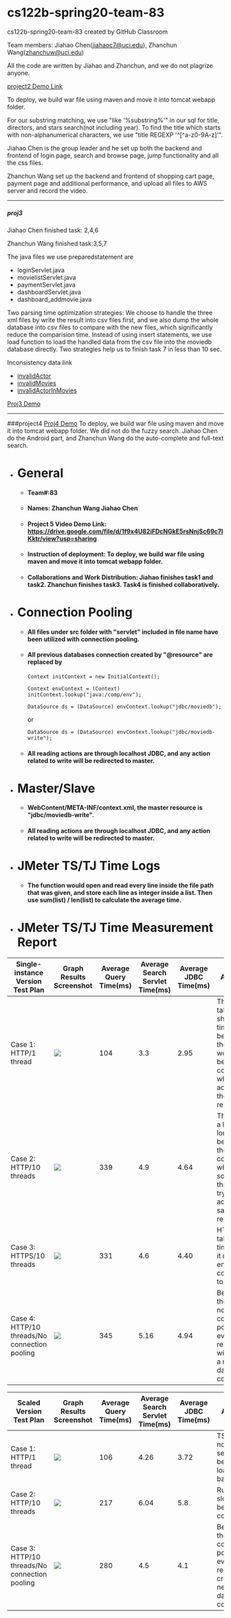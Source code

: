 # cs122b-spring20-team-83
cs122b-spring20-team-83 created by GitHub Classroom

Team members: Jiahao Chen(jiahaoc7@uci.edu), Zhanchun Wang(zhanchuw@uci.edu)

All the code are written by Jiahao and Zhanchun, and we do not plagrize anyone.

[project2 Demo Link](https://youtu.be/AygIk06IT54)

To deploy, we build war file using maven and move it into tomcat webapp folder.

For our substring matching, we use "like '%substring%'" in our sql for title, directors, and stars search(not including year). To find the title which starts with non-alphanumerical characters, we use "title REGEXP '^[^a-z0-9A-z]'". 

Jiahao Chen is the group leader and he set up both the backend and frontend of login page, search and browse page, jump functionality and all the css files.

Zhanchun Wang set up the backend and frontend of shopping cart page, payment page and additional performance, and upload all files to AWS server and record the video.

---
##### proj3

Jiahao Chen finished task: 2,4,6

Zhanchun Wang finished task:3,5,7

The java files we use preparedstatement are
- loginServlet.java
- movielistServlet.java
- paymentServlet.java
- dashboardServlet.java
- dashboard_addmovie.java


Two parsing time optimization strategies: 
    We choose to handle the three xml files by write the result into csv files first, and we also dump the whole database into csv files to compare with the new files, which significantly reduce the comparision time.
    Instead of using insert statements, we use load function to load the handled data from the csv file into the moviedb database directly.
    Two strategies help us to finish task 7 in less than 10 sec.

Inconsistency data link
 - [invalidActor](https://drive.google.com/file/d/14jmUJ3Pr7Ynuuy-UsEPnP6d5o3709UJN/view?usp=sharing)
 - [invalidMovies](https://drive.google.com/file/d/1rXUE2gIJM_N8QAqGaNlhZt2Yi85zt4IN/view?usp=sharing)
 - [invalidActorInMovies](https://drive.google.com/file/d/1Cb5U937FnCoTldKsYJDhY4LqvoeET1rs/view?usp=sharing)
    
[Proj3 Demo](https://youtu.be/GnJDAwiT1qw)   

---
###project4
[Proj4 Demo](https://youtu.be/0Ihs7emfHQ8)
To deploy, we build war file using maven and move it into tomcat webapp folder.
We did not do the fuzzy search.
Jiahao Chen do the Android part, and Zhanchun Wang do the auto-complete and full-text search.



- # General
    - #### Team#:83
    
    - #### Names: Zhanchun Wang     Jiahao  Chen
    
    - #### Project 5 Video Demo Link: https://drive.google.com/file/d/1f9x4U82iFDcNGkE5rsNnjSc69c7IKktr/view?usp=sharing

    - #### Instruction of deployment: To deploy, we build war file using maven and move it into tomcat webapp folder.

    - #### Collaborations and Work Distribution: Jiahao finishes task1 and task2. Zhanchun finishes task3. Task4 is finished collaboratively.


- # Connection Pooling
    - #### All files under src folder with "servlet" included in file name have been utilized with connection pooling.
    
    - #### All previous databases connection created by "@resource" are replaced by 
      `Context initContext = new InitialContext();            `
    
      `Context envContext = (Context) initContext.lookup("java:/comp/env");`
    
      
    
      `DataSource ds = (DataSource) envContext.lookup("jdbc/moviedb");`
    
      or
    
      `DataSource ds = (DataSource) envContext.lookup("jdbc/moviedb-write");`
    
    - #### All reading actions are through localhost JDBC, and any action related to write will be redirected to master.
    
- # Master/Slave
    - #### WebContent/META-INF/context.xml, the master resource is "jdbc/moviedb-write".

    - #### All reading actions are through localhost JDBC, and any action related to write will be redirected to master.
    
- # JMeter TS/TJ Time Logs
    - #### The function would open and read every line inside the file path that was given, and store each line as integer inside a list. Then use sum(list) / len(list) to calculate the average time.


- #  JMeter TS/TJ Time Measurement Report

| **Single-instance Version Test Plan**         | **Graph Results Screenshot** | **Average Query Time(ms)** | **Average Search Servlet Time(ms)** | **Average JDBC Time(ms)** | **Analysis**                                                 |
| --------------------------------------------- | ---------------------------- | -------------------------- | ----------------------------------- | ------------------------- | ------------------------------------------------------------ |
| Case 1: HTTP/1 thread                         | ![](https://github.com/UCI-Chenli-teaching/cs122b-spring20-team-83/blob/master/p5/imgs/Screenshot%20from%202020-06-05%2019-38-43.png)   | 104                        | 3.3                                 | 2.95                      | This one takes shorter time because there would not be congestion when accessing the same resource. |
| Case 2: HTTP/10 threads                       | ![](https://github.com/UCI-Chenli-teaching/cs122b-spring20-team-83/blob/master/p5/imgs/Screenshot%20from%202020-06-05%2019-46-30.png)   | 339                        | 4.9                                 | 4.64                      | This takes a little longer because there is congestion when some threads trying to access the same resource. |
| Case 3: HTTPS/10 threads                      | ![](https://github.com/UCI-Chenli-teaching/cs122b-spring20-team-83/blob/master/p5/imgs/Screenshot%20from%202020-06-05%2020-05-08.png)   | 331                        | 4.6                                 | 4.40                      | HTTPS takes more time since it needs encryption compared to HTTP |
| Case 4: HTTP/10 threads/No connection pooling | ![](https://github.com/UCI-Chenli-teaching/cs122b-spring20-team-83/blob/master/p5/imgs/Screenshot%20from%202020-06-05%2023-28-06.png)   | 345                        | 5.16                                | 4.94                      | Because there is not connection pooling, every request will create a new database connection|

| **Scaled Version Test Plan**                  | **Graph Results Screenshot** | **Average Query Time(ms)** | **Average Search Servlet Time(ms)** | **Average JDBC Time(ms)** | **Analysis**                                           |
| --------------------------------------------- | ---------------------------- | -------------------------- | ----------------------------------- | ------------------------- | ------------------------------------------------------ |
| Case 1: HTTP/1 thread                         | ![](https://github.com/UCI-Chenli-teaching/cs122b-spring20-team-83/blob/master/p5/imgs/Screenshot%20from%202020-06-05%2021-03-48.png)   | 106                       | 4.26                                 | 3.72                       | TS and TJ now are separated because of load balancing. |
| Case 2: HTTP/10 threads                       | ![](https://github.com/UCI-Chenli-teaching/cs122b-spring20-team-83/blob/master/p5/imgs/Screenshot%20from%202020-06-05%2021-17-34.png)   | 217                       | 6.04                                 | 5.8                        | Runs slower because of congestion.                     |
| Case 3: HTTP/10 threads/No connection pooling | ![](https://github.com/UCI-Chenli-teaching/cs122b-spring20-team-83/blob/master/p5/imgs/Screenshot%20from%202020-06-05%2023-40-14.png)   | 280                       | 4.5                                  | 4.1                        | Because there is not connection pooling, every request will create a new database connection|
